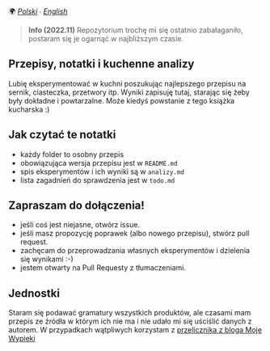 🌍
*[Polski](README.md) ∙ [English](README-en.md)*

> **Info (2022.11)** Repozytorium trochę mi się ostatnio zabałaganiło, postaram się je ogarnąć w najbliższym czasie.

Przepisy, notatki i kuchenne analizy
------------------------------------

Lubię eksperymentować w kuchni poszukując najlepszego przepisu na sernik,
ciasteczka, przetwory itp. Wyniki zapisuję tutaj, starając się żeby były
dokładne i powtarzalne. Może kiedyś powstanie z tego książka kucharska :)

Jak czytać te notatki
---------------------

* każdy folder to osobny przepis
* obowiązująca wersja przepisu jest w `README.md`
* spis eksperymentów i ich wyniki są w `analizy.md`
* lista zagadnień do sprawdzenia jest w `todo.md`

Zapraszam do dołączenia!
------------------------

* jeśli coś jest niejasne, otwórz issue.
* jeśli masz propozycję poprawek (albo nowego przepisu), stwórz pull request.
* zachęcam do przeprowadzania własnych eksperymentów i dzielenia się wynikami :-)
* jestem otwarty na Pull Requesty z tłumaczeniami.

Jednostki
---------

Staram się podawać gramatury wszystkich produktów, ale czasami mam przepis ze
źródła w którym ich nie ma i nie udało mi się uściślić danych z autorem. W
przypadkach wątpliwych korzystam z [przelicznika z bloga Moje
Wypieki](https://mojewypieki.com/info/przelicznik-kulinarny)
